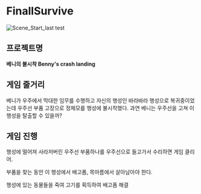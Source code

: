 # FinallSurvive
![Scene_Start_last](https://user-images.githubusercontent.com/84574269/121793709-e65eab00-cc3c-11eb-91d7-6b05f17f555a.png)
test

## 프로젝트명
**베니의 불시착 Benny's crash landing**



## 게임 줄거리
베니가 우주에서 막대한 임무를 수행하고 자신의 행성인 바라바라 행성으로 복귀중이었는데 우주선 부품 고장으로 정체모를 행성에 불시착했다. 과연 베니는 우주선을 고쳐 이 행성을 탈출할 수 있을까?



## 게임 진행
행성에 떨어져 사라저버린 우주선 부품하나를 우주선으로 들고가서 수리하면 게임 클리어.



부품을 찾는 동안 이 행성에서 배고픔, 목마름에서 살아남아야 한다. 



행성에 있는 동물들을 죽여 고기를 획득하여 배고픔 해결

